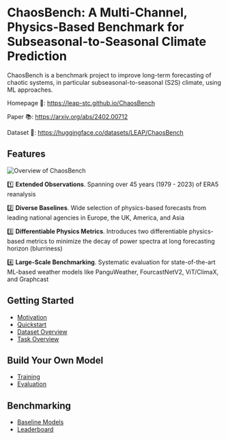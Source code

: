 # ChaosBench: A Multi-Channel, Physics-Based Benchmark for Subseasonal-to-Seasonal Climate Prediction


ChaosBench is a benchmark project to improve long-term forecasting of chaotic systems, in particular subseasonal-to-seasonal (S2S) climate, using ML approaches.

Homepage 🔗: https://leap-stc.github.io/ChaosBench

Paper 📚: https://arxiv.org/abs/2402.00712

Dataset 🤗: https://huggingface.co/datasets/LEAP/ChaosBench

## Features

![Overview of ChaosBench](docs/scheme/chaosbench_scheme.jpg)

1️⃣ __Extended Observations__. Spanning over 45 years (1979 - 2023) of ERA5 reanalysis

2️⃣ __Diverse Baselines__. Wide selection of physics-based forecasts from leading national agencies in Europe, the UK, America, and Asia

3️⃣ __Differentiable Physics Metrics__. Introduces two differentiable physics-based metrics to minimize the decay of power spectra at long forecasting horizon (blurriness)

4️⃣ __Large-Scale Benchmarking__. Systematic evaluation for state-of-the-art ML-based weather models like PanguWeather, FourcastNetV2, ViT/ClimaX, and Graphcast

## Getting Started
- [Motivation](https://leap-stc.github.io/ChaosBench/motivation.html)
- [Quickstart](https://leap-stc.github.io/ChaosBench/quickstart.html)
- [Dataset Overview](https://leap-stc.github.io/ChaosBench/dataset.html)
- [Task Overview](https://leap-stc.github.io/ChaosBench/task.html)


## Build Your Own Model
- [Training](https://leap-stc.github.io/ChaosBench/training.html)
- [Evaluation](https://leap-stc.github.io/ChaosBench/evaluation.html)

## Benchmarking
- [Baseline Models](https://leap-stc.github.io/ChaosBench/baseline.html)
- [Leaderboard](https://leap-stc.github.io/ChaosBench/leaderboard.html)
